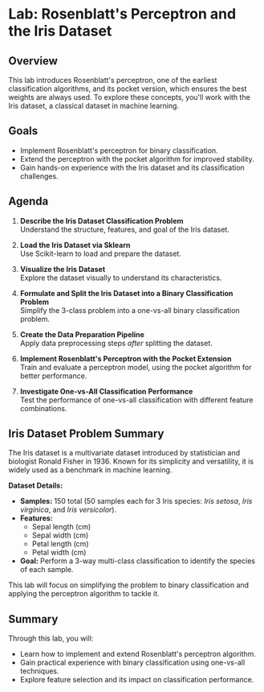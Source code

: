 # Lab: Rosenblatt's Perceptron and the Iris Dataset

## Overview

This lab introduces Rosenblatt's perceptron, one of the earliest classification algorithms, and its pocket version, which ensures the best weights are always used. To explore these concepts, you'll work with the Iris dataset, a classical dataset in machine learning.

## Goals

- Implement Rosenblatt's perceptron for binary classification.
- Extend the perceptron with the pocket algorithm for improved stability.
- Gain hands-on experience with the Iris dataset and its classification challenges.

## Agenda

1. **Describe the Iris Dataset Classification Problem**  
   Understand the structure, features, and goal of the Iris dataset.

2. **Load the Iris Dataset via Sklearn**  
   Use Scikit-learn to load and prepare the dataset.

3. **Visualize the Iris Dataset**  
   Explore the dataset visually to understand its characteristics.

4. **Formulate and Split the Iris Dataset into a Binary Classification Problem**  
   Simplify the 3-class problem into a one-vs-all binary classification problem.

5. **Create the Data Preparation Pipeline**  
   Apply data preprocessing steps *after* splitting the dataset.

6. **Implement Rosenblatt's Perceptron with the Pocket Extension**  
   Train and evaluate a perceptron model, using the pocket algorithm for better performance.

7. **Investigate One-vs-All Classification Performance**  
   Test the performance of one-vs-all classification with different feature combinations.

## Iris Dataset Problem Summary

The Iris dataset is a multivariate dataset introduced by statistician and biologist Ronald Fisher in 1936. Known for its simplicity and versatility, it is widely used as a benchmark in machine learning.

**Dataset Details:**
- **Samples:** 150 total (50 samples each for 3 Iris species: *Iris setosa*, *Iris virginica*, and *Iris versicolor*).  
- **Features:**  
  - Sepal length (cm)  
  - Sepal width (cm)  
  - Petal length (cm)  
  - Petal width (cm)  
- **Goal:** Perform a 3-way multi-class classification to identify the species of each sample.

This lab will focus on simplifying the problem to binary classification and applying the perceptron algorithm to tackle it.

## Summary

Through this lab, you will:
- Learn how to implement and extend Rosenblatt's perceptron algorithm.
- Gain practical experience with binary classification using one-vs-all techniques.
- Explore feature selection and its impact on classification performance.

